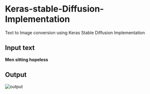 # Keras-stable-Diffusion-Implementation
Text to Image conversion using Keras Stable Diffusion Implementation

## Input text
**Men sitting hopeless**  

## Output
![output](https://user-images.githubusercontent.com/38104294/190928797-58230060-2ba7-46b1-9476-a1631f9dda96.PNG)
